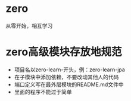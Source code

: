 # zero
从零开始，相互学习

# zero高级模块存放地规范
* 项目名以zero-learn-开头，例：zero-learn-jpa
* 在子模块中添加依赖，不要改动其他人的代码
* 端口定义写在最外层模块的README.md文件中
* 里面的程序不能过于简单
